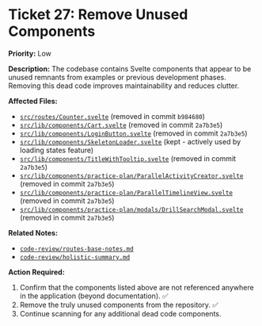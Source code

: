 # Ticket 27: Remove Unused Components

**Priority:** Low

**Description:** The codebase contains Svelte components that appear to be unused remnants from examples or previous development phases. Removing this dead code improves maintainability and reduces clutter.

**Affected Files:**

- [`src/routes/Counter.svelte`](src/routes/Counter.svelte) (removed in commit `b984680`)
- [`src/lib/components/Cart.svelte`](src/lib/components/Cart.svelte) (removed in commit `2a7b3e5`)
- [`src/lib/components/LoginButton.svelte`](src/lib/components/LoginButton.svelte) (removed in commit `2a7b3e5`)
- [`src/lib/components/SkeletonLoader.svelte`](src/lib/components/SkeletonLoader.svelte) (kept - actively used by loading states feature)
- [`src/lib/components/TitleWithTooltip.svelte`](src/lib/components/TitleWithTooltip.svelte) (removed in commit `2a7b3e5`)
- [`src/lib/components/practice-plan/ParallelActivityCreator.svelte`](src/lib/components/practice-plan/ParallelActivityCreator.svelte) (removed in commit `2a7b3e5`)
- [`src/lib/components/practice-plan/ParallelTimelineView.svelte`](src/lib/components/practice-plan/ParallelTimelineView.svelte) (removed in commit `2a7b3e5`)
- [`src/lib/components/practice-plan/modals/DrillSearchModal.svelte`](src/lib/components/practice-plan/modals/DrillSearchModal.svelte) (removed in commit `2a7b3e5`)

**Related Notes:**

- [`code-review/routes-base-notes.md`](code-review/routes-base-notes.md)
- [`code-review/holistic-summary.md`](code-review/holistic-summary.md)

**Action Required:**

1.  Confirm that the components listed above are not referenced anywhere in the application (beyond documentation). ✅
2.  Remove the truly unused components from the repository. ✅
3.  Continue scanning for any additional dead code components.
